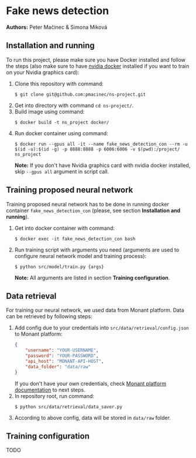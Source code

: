 # Fake news detection

**Authors:** Peter Mačinec & Simona Miková


## Installation and running

To run this project, please make sure you have Docker installed and follow the steps (also make sure to have [nvidia docker](https://github.com/NVIDIA/nvidia-docker) installed if you want to train on your Nvidia graphics card):
1. Clone this repository with command:
    ```shell script
    $ git clone git@github.com:pmacinec/ns-project.git
    ```
1. Get into directory with command `cd ns-project/`.
1. Build image using command:
    ```shell script
    $ docker build -t ns_project docker/
    ```
1. Run docker container using command:
    ```shell script 
    $ docker run --gpus all -it --name fake_news_detection_con --rm -u $(id -u):$(id -g) -p 8888:8888 -p 6006:6006 -v $(pwd):/project/ ns_project
    ```
   **Note:** If you don't have Nvidia graphics card with nvidia docker installed, skip `--gpus all` argument in script call.


## Training proposed neural network

Training proposed neural network has to be done in running docker container `fake_news_detection_con` (please, see section **Installation and running**).
1. Get into docker container with command:
    ```shell script
    $ docker exec -it fake_news_detection_con bash
    ```
1. Run training script with arguments you need (arguments are used to configure neural network model and training process):
    ```shell script
    $ python src/model/train.py {args}
    ```
    **Note:** All arguments are listed in section **Training configuration**.


## Data retrieval

For training our neural network, we used data from Monant platform. Data can be retrieved by following steps:
1. Add config due to your credentials into `src/data/retrieval/config.json` to Monant platform:
    ```json
    {
        "username": "YOUR-USERNAME",
        "password": "YOUR-PASSWORD",
        "api_host": "MONANT-API-HOST",
        "data_folder": "data/raw"
    }
    ```
   If you don't have your own credentials, check [Monant platform documentation](https://documenter.getpostman.com/view/8615295/SVtPWq1j?version=latest) to next steps. 
1. In repository root, run command:
    ```shell script
    $ python src/data/retrieval/data_saver.py
    ```
1. According to above config, data will be stored in `data/raw` folder.


## Training configuration
TODO